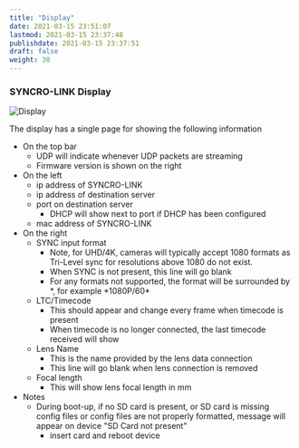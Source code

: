 ```yaml
---
title: "Display"
date: 2021-03-15 23:51:07
lastmod: 2021-03-15 23:37:48
publishdate: 2021-03-15 23:37:51
draft: false
weight: 30
---
```


### SYNCRO-LINK Display

![Display](/images/display.png)

The display has a single page for showing the following information

- On the top bar
    - UDP will indicate whenever UDP packets are streaming
    - Firmware version is shown on the right
- On the left
    - ip address of SYNCRO-LINK
    - ip address of destination server
    - port on destination server
        - DHCP will show next to port if DHCP has been configured
    - mac address of SYNCRO-LINK
- On the right
    - SYNC input format
        - Note, for UHD/4K, cameras will typically accept 1080 formats as Tri-Level sync for resolutions above 1080 do not exist.
        - When SYNC is not present, this line will go blank
        - For any formats not supported, the format will be surrounded by \*, for example \*1080P/60\*
    - LTC/Timecode
        - This should appear and change every frame when timecode is present
        - When timecode is no longer connected, the last timecode received will show
    - Lens Name
        - This is the name provided by the lens data connection
        - This line will go blank when lens connection is removed
    - Focal length
        - This will show lens focal length in mm
- Notes
    - During boot-up, if no SD card is present, or SD card is missing config files or config files are not properly formatted, message will appear on device "SD Card not present"
        - insert card and reboot device
